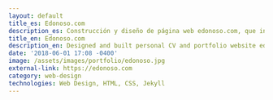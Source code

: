 ```yaml
---
layout: default
title_es: Edonoso.com
description_es: Construcción y diseño de página web edonoso.com, que incluye portafolio y CV. Bilingüe y listo para dispositivos móviles.
title_en: Edonoso.com
description_en: Designed and built personal CV and portfolio website edonoso.com. Bilingual and mobile-ready site.
date: '2018-06-01 17:08 -0400'
image: /assets/images/portfolio/edonoso.jpg
external-link: https://edonoso.com
category: web-design
technologies: Web Design, HTML, CSS, Jekyll
---
```

